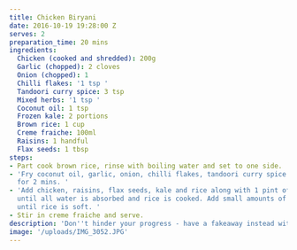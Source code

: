 ```yaml
---
title: Chicken Biryani
date: 2016-10-19 19:28:00 Z
serves: 2
preparation_time: 20 mins
ingredients:
  Chicken (cooked and shredded): 200g
  Garlic (chopped): 2 cloves
  Onion (chopped): 1
  Chilli flakes: '1 tsp '
  Tandoori curry spice: 3 tsp
  Mixed herbs: '1 tsp '
  Coconut oil: 1 tsp
  Frozen kale: 2 portions
  Brown rice: 1 cup
  Creme fraiche: 100ml
  Raisins: 1 handful
  Flax seeds: 1 tbsp
steps:
- Part cook brown rice, rinse with boiling water and set to one side.
- 'Fry coconut oil, garlic, onion, chilli flakes, tandoori curry spice and mixed herbs
  for 2 mins. '
- 'Add chicken, raisins, flax seeds, kale and rice along with 1 pint of water. Cook
  until all water is absorbed and rice is cooked. Add small amounts of water if necessary
  until rice is soft. '
- Stir in creme fraiche and serve.
description: 'Don''t hinder your progress - have a fakeaway instead with this Indian takeout inspired recipe. '
image: '/uploads/IMG_3052.JPG'
---
```

